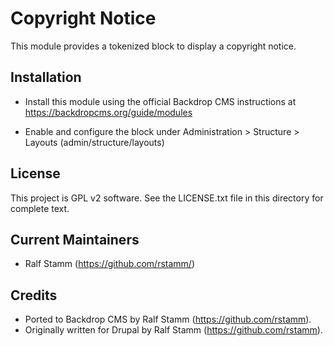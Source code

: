 
Copyright Notice
================

This module provides a tokenized block to display a copyright notice.

Installation
------------

- Install this module using the official Backdrop CMS instructions at
  https://backdropcms.org/guide/modules

- Enable and configure the block under Administration > Structure > Layouts
  (admin/structure/layouts) 

License
-------

This project is GPL v2 software. See the LICENSE.txt file in this directory for
complete text.

Current Maintainers
-------------------

- Ralf Stamm (https://github.com/rstamm/)

Credits
-------

- Ported to Backdrop CMS by Ralf Stamm (https://github.com/rstamm).
- Originally written for Drupal by Ralf Stamm (https://github.com/rstamm).
